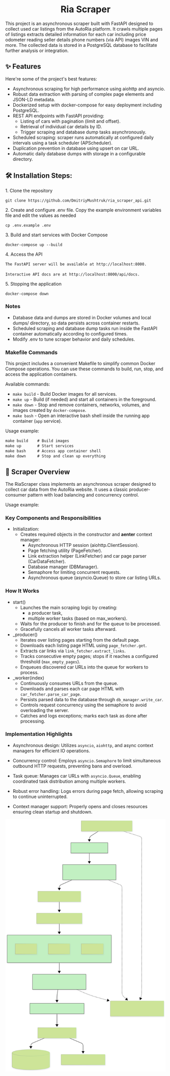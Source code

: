 <h1 align="center" id="title">Ria Scraper</h1>

<p id="description">This project is an asynchronous scraper built with FastAPI designed to collect used car listings from the AutoRia platform. It crawls multiple pages of listings extracts detailed information for each car including price odometer reading seller details phone numbers (via API) images VIN and more. The collected data is stored in a PostgreSQL database to facilitate further analysis or integration.</p>

  
  
<h2>✨ Features</h2>

Here're some of the project's best features:

*   Asynchronous scraping for high performance using aiohttp and asyncio.
*   Robust data extraction with parsing of complex page elements and JSON-LD metadata.
*   Dockerized setup with docker-compose for easy deployment including PostgreSQL.
*   REST API endpoints with FastAPI providing:
    - Listing of cars with pagination (limit and offset).
    - Retrieval of individual car details by ID.
    - Trigger scraping and database dump tasks asynchronously.
*   Scheduled scraping: scraper runs automatically at configured daily intervals using a task scheduler (APScheduler).
*   Duplication prevention in database using upsert on car URL.
*   Automatic daily database dumps with storage in a configurable directory.

<h2>🛠️ Installation Steps:</h2>

<p>1. Clone the repository</p>

```
git clone https://github.com/DmitriyMushtruk/ria_scraper_api.git
```

<p>2. Create and configure .env file. Copy the example environment variables file and edit the values as needed</p>

```
cp .env.example .env
```

<p>3. Build and start services with Docker Compose</p>

```
docker-compose up --build
```

<p>4. Access the API</p>

```
The FastAPI server will be available at http://localhost:8000.

Interactive API docs are at http://localhost:8000/api/docs.
```

<p>5. Stopping the application</p>

```
docker-compose down
```

<h3>Notes</h3>

*   Database data and dumps are stored in Docker volumes and local dumps/ directory, so data persists across container restarts.
*   Scheduled scraping and database dump tasks run inside the FastAPI container automatically according to configured times.
*   Modify .env to tune scraper behavior and daily schedules.


<h3>Makefile Commands</h3>
This project includes a convenient Makefile to simplify common Docker Compose operations. You can use these commands to build, run, stop, and access the application containers.

<p>Available commands:</p>

*   ```make build``` - Build Docker images for all services.
*   ```make up``` - Build (if needed) and start all containers in the foreground.
*   ```make down``` - Stop and remove containers, networks, volumes, and images created by ```docker-compose```.
*   ```make bash``` - Open an interactive bash shell inside the running app container (```app``` service).

<p>Usage example:</p>

```
make build    # Build images
make up       # Start services
make bash     # Access app container shell
make down     # Stop and clean up everything
```


<h2>📝 Scraper Overview</h2>
The RiaScraper class implements an asynchronous scraper designed to collect car data from the AutoRia website. It uses a classic producer-consumer pattern with load balancing and concurrency control.

<p>Usage example:</p>


<h3>Key Components and Responsibilities</h3>

* Initialization:
    - Creates required objects in the constructor and __aenter__ context manager:
        - Asynchronous HTTP session (aiohttp.ClientSession).
        - Page fetching utility (PageFetcher).
        - Link extraction helper (LinkFetcher) and car page parser (CarDataFetcher).
        - Database manager (DBManager).
        - Semaphore for limiting concurrent requests.
        - Asynchronous queue (asyncio.Queue) to store car listing URLs.


<h3>How It Works</h3>

* start()
    - Launches the main scraping logic by creating:
        - a producer task,
        - multiple worker tasks (based on max_workers).
    - Waits for the producer to finish and for the queue to be processed.
    - Gracefully cancels all worker tasks afterward.
* _producer()
    - Iterates over listing pages starting from the default page.
    - Downloads each listing page HTML using ```page_fetcher.get```.
    - Extracts car links via ```link_fetcher.extract_links```.
    - Tracks consecutive empty pages; stops if it reaches a configured threshold (```max_empty_pages```).
    - Enqueues discovered car URLs into the queue for workers to process.
* _worker(index)
    - Continuously consumes URLs from the queue.
    - Downloads and parses each car page HTML with ```car_fetcher.parse_car_page```.
    - Persists parsed data to the database through ```db_manager.write_car```.
    - Controls request concurrency using the semaphore to avoid overloading the server.
    - Catches and logs exceptions; marks each task as done after processing.


<h3>Implementation Highlights</h3>

* Asynchronous design: Utilizes ```asyncio```, ```aiohttp```, and async context managers for efficient IO operations.

* Concurrency control: Employs ```asyncio.Semaphore``` to limit simultaneous outbound HTTP requests, preventing bans and overload.

* Task queue: Manages car URLs with ```asyncio.Queue```, enabling coordinated task distribution among multiple workers.

* Robust error handling: Logs errors during page fetch, allowing scraping to continue uninterrupted.

* Context manager support: Properly opens and closes resources ensuring clean startup and shutdown.

<img src="./diagram.svg" alt="Diagram" width="600" />
